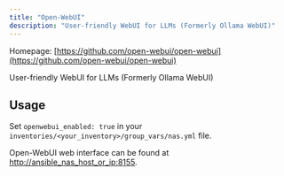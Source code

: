 ```yaml
---
title: "Open-WebUI"
description: "User-friendly WebUI for LLMs (Formerly Ollama WebUI)"
---
```


Homepage: [https://github.com/open-webui/open-webui](https://github.com/open-webui/open-webui)

User-friendly WebUI for LLMs (Formerly Ollama WebUI)

## Usage

Set `openwebui_enabled: true` in your `inventories/<your_inventory>/group_vars/nas.yml` file.

Open-WebUI web interface can be found at [http://ansible_nas_host_or_ip:8155](http://ansible_nas_host_or_ip:8155).
